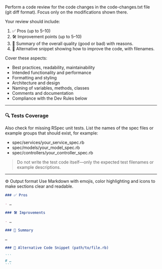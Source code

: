 Perform a code review for the code changes in the code-changes.txt file (git diff format).
Focus only on the modifications shown there.

Your review should include:

1. ✅ Pros (up to 5–10)
2. 🛠 Improvement points (up to 5–10)
3. 📝 Summary of the overall quality (good or bad) with reasons.
4. 🧩 Alternative snippet showing how to improve the code, with filenames.

Cover these aspects:

- Best practices, readability, maintainability
- Intended functionality and performance
- Formatting and styling
- Architecture and design
- Naming of variables, methods, classes
- Comments and documentation
- Compliance with the Dev Rules below

---

### 🔍 Tests Coverage

Also check for missing RSpec unit tests.
List the names of the spec files or example groups that should exist, for example:

- spec/services/your_service_spec.rb
- spec/models/your_model_spec.rb
- spec/controllers/your_controller_spec.rb

> Do not write the test code itself—only the expected test filenames or example descriptions.

---

⚙️ Output format
Use Markdown with emojis, color highlighting and icons to make sections clear and readable.

````markdown
### ✅ Pros

- …

### 🛠 Improvements

- …

### 📝 Summary

…

### 🧩 Alternative Code Snippet (path/to/file.rb)

```
# …
```
````
